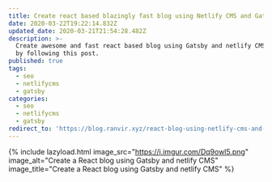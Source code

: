 ```yaml
---
title: Create react based blazingly fast blog using Netlify CMS and Gatsby
date: 2020-03-22T19:22:14.832Z
updated_date: 2020-03-21T21:54:28.482Z
description: >-
  Create awesome and fast react based blog using Gatsby and netlify CMS easily
  by following this post.
published: true
tags:
  - seo
  - netlifycms
  - gatsby
categories:
  - seo
  - netlifycms
  - gatsby
redirect_to: 'https://blog.ranvir.xyz/react-blog-using-netlify-cms-and-gatsby/'
---
```

{% include lazyload.html image_src="https://i.imgur.com/Dq9owl5.png" image_alt="Create a React blog using Gatsby and netlify CMS" image_title="Create a React blog using Gatsby and netlify CMS" %}